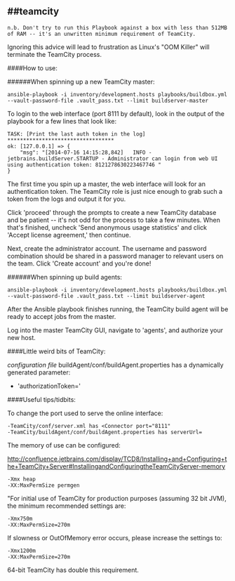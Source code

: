 ##teamcity
---

`n.b. Don't try to run this Playbook against a box with less than 512MB of RAM -- it's an unwritten minimum requirement of TeamCity.`

Ignoring this advice will lead to frustration as Linux's "OOM Killer" will terminate the TeamCity process.



####How to use:

######When spinning up a new TeamCity master:

`ansible-playbook -i inventory/development.hosts playbooks/buildbox.yml --vault-password-file .vault_pass.txt --limit buildserver-master`

To login to the web interface (port 8111 by default), look in the output of the playbook for a few lines that look like:

    TASK: [Print the last auth token in the log] **********************************
    ok: [127.0.0.1] => {
        "msg": "[2014-07-16 14:15:28,842]   INFO -  jetbrains.buildServer.STARTUP - Administrator can login from web UI using authentication token: 8121278630223467746 "
    }

The first time you spin up a master, the web interface will look for an authentication token.
The TeamCity role is just nice enough to grab such a token from the logs and output it for you.

Click 'proceed' through the prompts to create a new TeamCity database and be patient -- it's not odd for the process to take a few minutes.  When that's finished, uncheck 'Send anonymous usage statistics' and click 'Accept license agreement,' then continue.

Next, create the administrator account.  The username and password combination should be shared in a password manager to relevant users on the team.  Click 'Create account' and you're done!


######When spinning up build agents:

`ansible-playbook -i inventory/development.hosts playbooks/buildbox.yml --vault-password-file .vault_pass.txt --limit buildserver-agent`

After the Ansible playbook finishes running, the TeamCity build agent will be ready to accept jobs from the master.

Log into the master TeamCity GUI, navigate to 'agents', and authorize your new host.


####Little weird bits of TeamCity:

*configuration file* buildAgent/conf/buildAgent.properties has a dynamically generated parameter:
  
  - 'authorizationToken='



####Useful tips/tidbits:

To change the port used to serve the online interface:

    -TeamCity/conf/server.xml has <Connector port="8111"
    -TeamCity/buildAgent/conf/buildAgent.properties has serverUrl=
    
The memory of use can be configured: 

http://confluence.jetbrains.com/display/TCD8/Installing+and+Configuring+the+TeamCity+Server#InstallingandConfiguringtheTeamCityServer-memory

    -Xmx heap
    -XX:MaxPermSize permgen

"For initial use of TeamCity for production purposes (assuming 32 bit JVM), the minimum recommended settings are: 

	-Xmx750m 
	-XX:MaxPermSize=270m 

If slowness or OutOfMemory error occurs, please increase the settings to:

	-Xmx1200m 
	-XX:MaxPermSize=270m  

64-bit TeamCity has double this requirement.